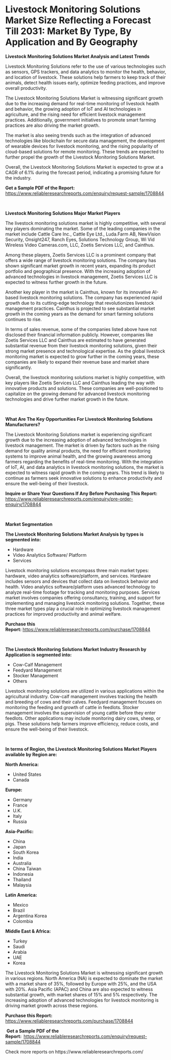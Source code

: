 <p><h1>Livestock Monitoring Solutions Market Size Reflecting a Forecast Till 2031: Market By Type, By Application and By Geography</h1></p><p><strong>Livestock Monitoring Solutions Market Analysis and Latest Trends</strong></p>
<p><p>Livestock Monitoring Solutions refer to the use of various technologies such as sensors, GPS trackers, and data analytics to monitor the health, behavior, and location of livestock. These solutions help farmers to keep track of their animals, detect health issues early, optimize feeding practices, and improve overall productivity.</p><p>The Livestock Monitoring Solutions Market is witnessing significant growth due to the increasing demand for real-time monitoring of livestock health and behavior, the growing adoption of IoT and AI technologies in agriculture, and the rising need for efficient livestock management practices. Additionally, government initiatives to promote smart farming practices are also driving the market growth.</p><p>The market is also seeing trends such as the integration of advanced technologies like blockchain for secure data management, the development of wearable devices for livestock monitoring, and the rising popularity of cloud-based solutions for remote monitoring. These trends are expected to further propel the growth of the Livestock Monitoring Solutions Market.</p><p>Overall, the Livestock Monitoring Solutions Market is expected to grow at a CAGR of 6.1% during the forecast period, indicating a promising future for the industry.</p></p>
<p><strong>Get a Sample PDF of the Report:&nbsp;</strong> <a href="https://www.reliableresearchreports.com/enquiry/request-sample/1708844">https://www.reliableresearchreports.com/enquiry/request-sample/1708844</a></p>
<p>&nbsp;</p>
<p><strong>Livestock Monitoring Solutions Major Market Players</strong></p>
<p><p>The livestock monitoring solutions market is highly competitive, with several key players dominating the market. Some of the leading companies in the market include Cattle Care Inc., Cattle Eye Ltd., Luda.Farm AB, NewVision Security, Onsight247, Ranch Eyes, Solutions Technology Group, Wi Vid Wireless Video Cameras.com, LLC, Zoetis Services LLC, and Cainthus.</p><p>Among these players, Zoetis Services LLC is a prominent company that offers a wide range of livestock monitoring solutions. The company has shown significant market growth in recent years, expanding its product portfolio and geographical presence. With the increasing adoption of advanced technologies in livestock management, Zoetis Services LLC is expected to witness further growth in the future.</p><p>Another key player in the market is Cainthus, known for its innovative AI-based livestock monitoring solutions. The company has experienced rapid growth due to its cutting-edge technology that revolutionizes livestock management practices. Cainthus is projected to see substantial market growth in the coming years as the demand for smart farming solutions continues to rise.</p><p>In terms of sales revenue, some of the companies listed above have not disclosed their financial information publicly. However, companies like Zoetis Services LLC and Cainthus are estimated to have generated substantial revenue from their livestock monitoring solutions, given their strong market presence and technological expertise. As the global livestock monitoring market is expected to grow further in the coming years, these companies are likely to expand their revenue base and market share significantly.</p><p>Overall, the livestock monitoring solutions market is highly competitive, with key players like Zoetis Services LLC and Cainthus leading the way with innovative products and solutions. These companies are well-positioned to capitalize on the growing demand for advanced livestock monitoring technologies and drive further market growth in the future.</p></p>
<p>&nbsp;</p>
<p><strong>What Are The Key Opportunities For Livestock Monitoring Solutions Manufacturers?</strong></p>
<p><p>The Livestock Monitoring Solutions market is experiencing significant growth due to the increasing adoption of advanced technologies in livestock management. The market is driven by factors such as the rising demand for quality animal products, the need for efficient monitoring systems to improve animal health, and the growing awareness among farmers regarding the benefits of real-time monitoring. With the integration of IoT, AI, and data analytics in livestock monitoring solutions, the market is expected to witness rapid growth in the coming years. This trend is likely to continue as farmers seek innovative solutions to enhance productivity and ensure the well-being of their livestock.</p></p>
<p><strong>Inquire or Share Your Questions If Any Before Purchasing This Report:</strong> <a href="https://www.reliableresearchreports.com/enquiry/pre-order-enquiry/1708844">https://www.reliableresearchreports.com/enquiry/pre-order-enquiry/1708844</a></p>
<p>&nbsp;</p>
<p><strong>Market Segmentation</strong></p>
<p><strong>The Livestock Monitoring Solutions Market Analysis by types is segmented into:</strong></p>
<p><ul><li>Hardware</li><li>Video Analytics Software/ Platform</li><li>Services</li></ul></p>
<p><p>Livestock monitoring solutions encompass three main market types: hardware, video analytics software/platform, and services. Hardware includes sensors and devices that collect data on livestock behavior and health. Video analytics software/platform uses advanced technology to analyze real-time footage for tracking and monitoring purposes. Services market involves companies offering consultancy, training, and support for implementing and managing livestock monitoring solutions. Together, these three market types play a crucial role in optimizing livestock management practices for improved productivity and animal welfare.</p></p>
<p><strong>Purchase this Report:&nbsp;</strong><a href="https://www.reliableresearchreports.com/purchase/1708844">https://www.reliableresearchreports.com/purchase/1708844</a></p>
<p>&nbsp;</p>
<p><strong>The Livestock Monitoring Solutions Market Industry Research by Application is segmented into:</strong></p>
<p><ul><li>Cow-Calf Management</li><li>Feedyard Management</li><li>Stocker Management</li><li>Others</li></ul></p>
<p><p>Livestock monitoring solutions are utilized in various applications within the agricultural industry. Cow-calf management involves tracking the health and breeding of cows and their calves. Feedyard management focuses on monitoring the feeding and growth of cattle in feedlots. Stocker management involves the supervision of young cattle before they enter feedlots. Other applications may include monitoring dairy cows, sheep, or pigs. These solutions help farmers improve efficiency, reduce costs, and ensure the well-being of their livestock.</p></p>
<p>&nbsp;</p>
<p><strong>In terms of Region, the Livestock Monitoring Solutions Market Players available by Region are:</strong></p>
<p>
    <p> <strong> North America: </strong>
        <ul>
            <li>United States</li>
            <li>Canada</li>
        </ul>
        </p> 
    <p> <strong> Europe: </strong>
        <ul>
            <li>Germany</li>
            <li>France</li>
            <li>U.K.</li>
            <li>Italy</li>
            <li>Russia</li>
        </ul>
        </p> 
    <p> <strong> Asia-Pacific: </strong>
        <ul>
            <li>China</li>
            <li>Japan</li>
            <li>South Korea</li>
            <li>India</li>
            <li>Australia</li>
            <li>China Taiwan</li>
            <li>Indonesia</li>
            <li>Thailand</li>
            <li>Malaysia</li>
        </ul>
        </p> 
    <p> <strong> Latin America: </strong>
        <ul>
            <li>Mexico</li>
            <li>Brazil</li>
            <li>Argentina Korea</li>
            <li>Colombia</li>
        </ul>
        </p> 
    <p> <strong> Middle East & Africa: </strong>
        <ul>
            <li>Turkey</li>
            <li>Saudi</li>
            <li>Arabia</li>
            <li>UAE</li>
            <li>Korea</li>
        </ul>
    </p>
    </p>
<p><p>The Livestock Monitoring Solutions Market is witnessing significant growth in various regions. North America (NA) is expected to dominate the market with a market share of 35%, followed by Europe with 25%, and the USA with 20%. Asia Pacific (APAC) and China are also expected to witness substantial growth, with market shares of 15% and 5% respectively. The increasing adoption of advanced technologies for livestock monitoring is driving market growth across these regions.</p></p>
<p><strong>Purchase this Report: </strong><a href="https://www.reliableresearchreports.com/purchase/1708844">https://www.reliableresearchreports.com/purchase/1708844</a></p>
<p>&nbsp;<strong>Get a Sample PDF of the Report:&nbsp;&nbsp;</strong><a href="https://www.reliableresearchreports.com/enquiry/request-sample/1708844">https://www.reliableresearchreports.com/enquiry/request-sample/1708844</a></p>
<p><strong></strong></p>
<p>Check more reports on https://www.reliableresearchreports.com/</p>
